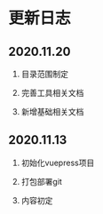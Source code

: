 # 更新日志

## 2020.11.20

1. 目录范围制定

2. 完善工具相关文档

3. 新增基础相关文档

## 2020.11.13

1. 初始化vuepress项目

2. 打包部署git

3. 内容初定
